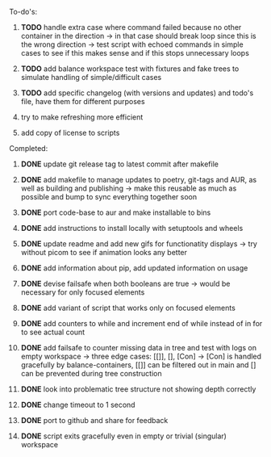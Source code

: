 To-do\'s:

1.  **TODO** handle extra case where command failed because
    no other container in the direction -\> in that case should break
    loop since this is the wrong direction -\> test script with echoed
    commands in simple cases to see if this makes sense and if this
    stops unnecessary loops

2.  **TODO** add balance workspace test with fixtures and
    fake trees to simulate handling of simple/difficult cases

3.  **TODO** add specific changelog (with versions and
    updates) and todo\'s file, have them for different purposes

4.  try to make refreshing more efficient

5.  add copy of license to scripts

Completed:

1.  **DONE** update git release tag to latest commit after
    makefile

2.  **DONE** add makefile to manage updates to poetry,
    git-tags and AUR, as well as building and publishing -\> make this
    reusable as much as possible and bump to sync everything together
    soon

3.  **DONE** port code-base to aur and make installable to
    bins

4.  **DONE** add instructions to install locally with
    setuptools and wheels

5.  **DONE** update readme and add new gifs for functionatity
    displays -\> try without picom to see if animation looks any better

6.  **DONE** add information about pip, add updated
    information on usage

7.  **DONE** devise failsafe when both booleans are true -\>
    would be necessary for only focused elements

8.  **DONE** add variant of script that works only on focused
    elements

9.  **DONE** add counters to while and increment end of while
    instead of in for to see actual count

10. **DONE** add failsafe to counter missing data in tree and
    test with logs on empty workspace -\> three edge cases: \[\[\]\],
    \[\], \[Con\] -\> \[Con\] is handled gracefully by
    balance-containers, \[\[\]\] can be filtered out in main and \[\]
    can be prevented during tree construction

11. **DONE** look into problematic tree structure not showing
    depth correctly

12. **DONE** change timeout to 1 second

13. **DONE** port to github and share for feedback

14. **DONE** script exits gracefully even in empty or trivial
    (singular) workspace
